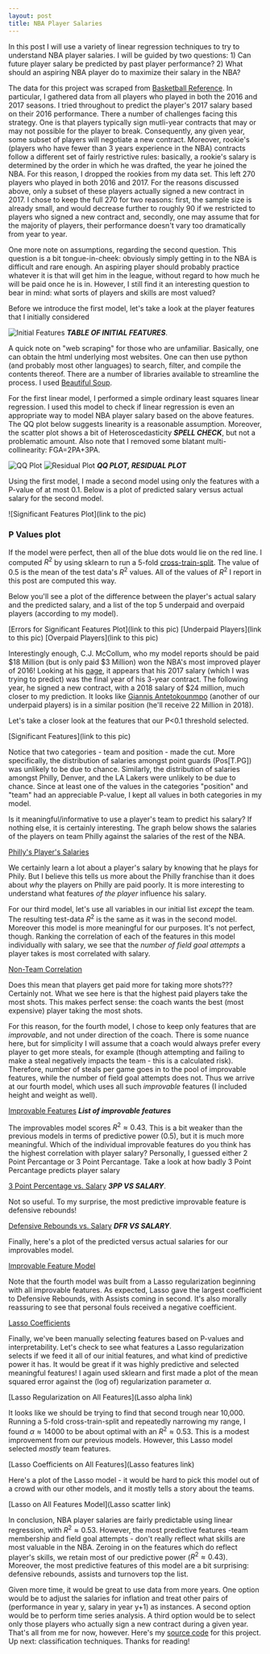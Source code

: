 ```yaml
---
layout: post
title: NBA Player Salaries
---
```


 In this post I will use a variety of linear regression techniques to try to understand NBA player salaries. I will be guided by two questions: 1) Can future player salary be predicted by past player performance? 2) What should an aspiring NBA player do to maximize their salary in the NBA? 

 The data for this project was scraped from [Basketball Reference](http://www.basketball-reference.com/). In particular, I gathered data from all players who played in both the 2016 and 2017 seasons. I tried throughout to predict the player's 2017 salary based on their 2016 performance. There a number of challenges facing this strategy. One is that players typically sign mutli-year contracts that may or may not possible for the player to break. Consequently, any given year, some subset of players will negotiate a new contract. Moreover, rookie's (players who have fewer than 3 years experience in the NBA) contracts follow a different set of fairly restrictive rules: basically, a rookie's salary is determined by the order in which he was drafted, the year he joined the NBA. For this reason, I dropped the rookies from my data set. This left 270 players who played in both 2016 and 2017. For the reasons discussed above, only a subset of these players actually signed a new contract in 2017. I chose to keep the full 270 for two reasons: first, the sample size is already small, and would decrease further to roughly 90 if we restricted to players who signed a new contract and, secondly, one may assume that for the majority of players, their performance doesn't vary too dramatically from year to year.

 One more note on assumptions, regarding the second question. This question is a bit tongue-in-cheek: obviously simply getting in to the NBA is difficult and rare enough. An aspiring player should probably practice whatever it is that will get him in the league, without regard to how much he will be paid once he is in. However, I still find it an interesting question to bear in mind: what sorts of players and skills are most valued?

Before we introduce the first model, let's take a look at the player features that I initially considered

![Initial Features](https://raw.githubusercontent.com/michaelaaroncantrell/Metis-Project1/master/Images/Agg_station.png)
 ***TABLE OF INITIAL FEATURES***.

 A quick note on "web scraping" for those who are unfamiliar. Basically, one can obtain the html underlying most websites. One can then use python (and probably most other languages) to search, filter, and compile the contents thereof. There are a number of libraries available to streamline the process. I used [Beautiful Soup](https://www.crummy.com/software/BeautifulSoup/).

For the first linear model, I performed a simple ordinary least squares linear regression. I used this model to check if linear regression is even an appropriate way to model NBA player salary based on the above features. The QQ plot below suggests linearity is a reasonable assumption. Moreover, the scatter plot shows a bit of Heteroscedasticity ***SPELL CHECK***, but not a problematic amount. Also note that I removed some blatant multi-collinearity: FGA=2PA+3PA.

![QQ Plot](https://raw.githubusercontent.com/michaelaaroncantrell/Metis-Project1/master/Images/Agg_station.png)
![Residual Plot](https://raw.githubusercontent.com/michaelaaroncantrell/Metis-Project1/master/Images/Agg_station.png)
***QQ PLOT, RESIDUAL PLOT***


Using the first model, I made a second model using only the features with a P-value of at most 0.1. Below is a plot of predicted salary versus actual salary for the second model. 

![Significant Features Plot](link to the pic)
### P Values plot ###

If the model were perfect, then all of the blue dots would lie on the red line. I computed $R^2$ by using sklearn to run a 5-fold [cross-train-split](http://scikit-learn.org/stable/modules/generated/sklearn.model_selection.train_test_split.html). The value of 0.5 is the mean of the test data's $R^2$ values. All of the values of $R^2$ I report in this post are computed this way. 

Below you'll see a plot of the difference between the player's actual salary and the predicted salary, and a list of the top 5 underpaid and overpaid players (according to my model).

[Errors for Significant Features Plot](link to this pic)
[Underpaid Players](link to this pic)
[Overpaid Players](link to this pic)

 Interestingly enough, C.J. McCollum, who my model reports should be paid $18 Million (but is only paid $3 Million) won the NBA's most improved player of 2016! Looking at his [page](http://www.basketball-reference.com/players/m/mccolcj01.html), it appears that his 2017 salary (which I was trying to predict) was the final year of his 3-year contract. The following year, he signed a new contract, with a 2018 salary of $24 million, much closer to my prediction. It looks like [Giannis Antetokounmpo](http://www.basketball-reference.com/players/a/antetgi01.html) (another of our underpaid players) is in a similar position (he'll receive 22 Million in 2018).

Let's take a closer look at the features that our P<0.1 threshold selected. 

[Significant Features](link to this pic)

Notice that two categories - team and position - made the cut. More specifically, the distribution of salaries amongst point guards (Pos[T.PG]) was unlikely to be due to chance. Similarly, the distribution of salaries amongst Philly, Denver, and the LA Lakers were unlikely to be due to chance. Since at least one of the values in the categories "position" and "team" had an appreciable P-value, I kept all values in both categories in my model.

Is it meaningful/informative to use a player's team to predict his salary? If nothing else, it is certainly interesting. The graph below shows the salaries of the players on team Philly against the salaries of the rest of the NBA. 

[Philly's Player's Salaries](link)

We certainly learn a lot about a player's salary by knowing that he plays for Phily. But I believe this tells us more about the Philly franchise than it does about *why* the players on Philly are paid poorly. It is more interesting to understand what features *of the player* influence his salary.

For our third model, let's use all variables in our initial list *except* the team. The resulting test-data $R^2$ is the same as it was in the second model. Moreover this model is more meaningful for our purposes. It's not perfect, though. Ranking the correlation of each of the features in this model individually with salary, we see that the *number of field goal attempts* a player takes is most correlated with salary. 

[Non-Team Correlation](link)

Does this mean that players get paid more for taking more shots??? Certainly not. What we see here is that the highest paid players take the most shots. This makes perfect sense: the coach wants the best (most expensive) player taking the most shots.

For this reason, for the fourth model, I chose to keep only features that are *improvable*, and not under direction of the coach. There is some nuance here, but for simplicity I will assume that a coach would always prefer every player to get more steals, for example (though attempting and failing to make a steal negatively impacts the team - this is a calculated risk). Therefore, number of steals per game goes in to the pool of improvable features, while the number of field goal attempts does not. Thus we arrive at our fourth model, which uses all such *improvable* features (I included height and weight as well). 

[Improvable Features](link)
***List of improvable features***

The improvables model scores $R^2\approx 0.43$. This is a bit weaker than the previous models in terms of predictive power (0.5), but it is much more meaningful. Which of the individual improvable features do you think has the highest correlation with player salary? Personally, I guessed either 2 Point Percantage or 3 Point Percantage. Take a look at how badly 3 Point Percantage predicts player salary 

[3 Point Percentage vs. Salary](link)
***3PP VS SALARY***.

 Not so useful. To my surprise, the most predictive improvable feature is defensive rebounds! 

[Defensive Rebounds vs. Salary](link)
 ***DFR VS SALARY***.

 Finally, here's a plot of the predicted versus actual salaries for our improvables model. 

[Improvable Feature Model](link)

 Note that the fourth model was built from a Lasso regularization beginning with all improvable features. As expected, Lasso gave the largest coefficient to Defensive Rebounds, with Assists coming in second. It's also morally reassuring to see that personal fouls received a negative coefficient.

 [Lasso Coefficients](link)

Finally, we've been manually selecting features based on P-values and interpretability. Let's check to see what features a Lasso regularization selects if we feed it all of our initial features, and what kind of predictive power it has. It would be great if it was highly predictive and selected meaningful features! I again used sklearn and first made a plot of the mean squared error against the (log of) regularization parameter $\alpha$.

 [Lasso Regularization on All Features](Lasso alpha link)

 It looks like we should be trying to find that second trough near 10,000. Running a 5-fold cross-train-split and repeatedly narrowing my range, I found $\alpha \approx 14000$ to be about optimal with an $R^2 \approx 0.53$. This is a modest improvement from our previous models. However, this Lasso model selected *mostly* team features. 

 [Lasso Coefficients on All Features](Lasso features link)

 Here's a plot of the Lasso model - it would be hard to pick this model out of a crowd with our other models, and it mostly tells a story about the teams.

 [Lasso on All Features Model](Lasso scatter link)

In conclusion, NBA player salaries are fairly predictable using linear regression, with $R^2\approx 0.53$. However, the most predictive features -team membership and field goal attempts - don't really reflect what skills are most valuable in the NBA. Zeroing in on the features which do reflect player's skills, we retain most of our predictive power ($R^2\approx 0.43$). Moreover, the most predictive features of this model are a bit surprising: defensive rebounds, assists and turnovers top the list.

Given more time, it would be great to use data from more years. One option would be to adjust the salaries for inflation and treat other pairs of (performance in year y, salary in year y+1) as instances. A second option would be to perform time series analysis. A third option would be to select only those players who actually sign a new contract during a given year. That's all from me for now, however. Here's my [source code](***LINK***) for this project. Up next: classification techniques. Thanks for reading! 













